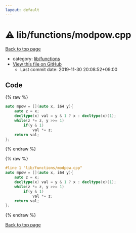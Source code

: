 ```yaml
---
layout: default
---
```


<!-- mathjax config similar to math.stackexchange -->
<script type="text/javascript" async
  src="https://cdnjs.cloudflare.com/ajax/libs/mathjax/2.7.5/MathJax.js?config=TeX-MML-AM_CHTML">
</script>
<script type="text/x-mathjax-config">
  MathJax.Hub.Config({
    TeX: { equationNumbers: { autoNumber: "AMS" }},
    tex2jax: {
      inlineMath: [ ['$','$'] ],
      processEscapes: true
    },
    "HTML-CSS": { matchFontHeight: false },
    displayAlign: "left",
    displayIndent: "2em"
  });
</script>

<script type="text/javascript" src="https://cdnjs.cloudflare.com/ajax/libs/jquery/3.4.1/jquery.min.js"></script>
<script src="https://cdn.jsdelivr.net/npm/jquery-balloon-js@1.1.2/jquery.balloon.min.js" integrity="sha256-ZEYs9VrgAeNuPvs15E39OsyOJaIkXEEt10fzxJ20+2I=" crossorigin="anonymous"></script>
<script type="text/javascript" src="../../../assets/js/copy-button.js"></script>
<link rel="stylesheet" href="../../../assets/css/copy-button.css" />


# :warning: lib/functions/modpow.cpp

<a href="../../../index.html">Back to top page</a>

* category: <a href="../../../index.html#abc4d0f7246596dc1cbcc6b77896a2fc">lib/functions</a>
* <a href="{{ site.github.repository_url }}/blob/master/lib/functions/modpow.cpp">View this file on GitHub</a>
    - Last commit date: 2019-11-30 20:08:52+09:00




## Code

<a id="unbundled"></a>
{% raw %}
```cpp
auto mpow = [](auto x, i64 y){
	auto z = x;
	decltype(x) val = y & 1 ? x : decltype(x)(1);
	while(z *= z, y >>= 1)
		if(y & 1)
			val *= z;
	return val;
};


```
{% endraw %}

<a id="bundled"></a>
{% raw %}
```cpp
#line 1 "lib/functions/modpow.cpp"
auto mpow = [](auto x, i64 y){
	auto z = x;
	decltype(x) val = y & 1 ? x : decltype(x)(1);
	while(z *= z, y >>= 1)
		if(y & 1)
			val *= z;
	return val;
};


```
{% endraw %}

<a href="../../../index.html">Back to top page</a>

